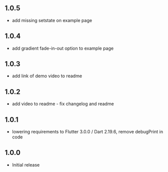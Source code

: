 ## 1.0.5

- add missing setstate on example page

## 1.0.4

- add gradient fade-in-out option to example page

## 1.0.3

- add link of demo video to readme

## 1.0.2

- add video to readme - fix changelog and readme

## 1.0.1

- lowering requirements to Flutter 3.0.0 / Dart 2.19.6, remove debugPrint in code

## 1.0.0

- Initial release